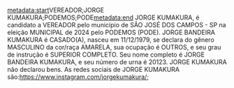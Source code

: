 <metadata:start>VEREADOR;JORGE KUMAKURA;PODEMOS;PODE<metadata:end>
JORGE KUMAKURA, é candidato a VEREADOR pelo município de SÃO JOSÉ DOS CAMPOS - SP na eleição MUNICIPAL de 2024 pelo PODEMOS (PODE). JORGE BANDEIRA KUMAKURA é CASADO(A), nasceu em 11/12/1979, se declara do gênero MASCULINO da cor/raça AMARELA, sua ocupação é OUTROS, e seu grau de instrução é SUPERIOR COMPLETO. Seu nome completo é JORGE BANDEIRA KUMAKURA, e seu número de urna é 20123.
JORGE KUMAKURA não declarou bens.
As redes sociais de JORGE KUMAKURA são:https://www.instagram.com/jorgekumakura/;